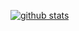 [![github stats](https://github-readme-stats.vercel.app/api?username=christiansiegel&show_icons=true&bg_color=ffffff00&text_color=595959)](https://github.com/anuraghazra/github-readme-stats)
<!--
**christiansiegel/christiansiegel** is a ✨ _special_ ✨ repository because its `README.md` (this file) appears on your GitHub profile.

Here are some ideas to get you started:

- 🔭 I’m currently working on ...
- 🌱 I’m currently learning ...
- 👯 I’m looking to collaborate on ...
- 🤔 I’m looking for help with ...
- 💬 Ask me about ...
- 📫 How to reach me: ...
- 😄 Pronouns: ...
- ⚡ Fun fact: ...
-->
